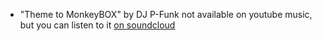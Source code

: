 * "Theme to MonkeyBOX" by DJ P-Funk not available on youtube music, but you can listen to it [on soundcloud](https://soundcloud.com/pfunkfunk/theme-to-monkeybox)
